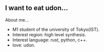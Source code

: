 ## I want to eat udon...  

About me...
* M1 student of the university of Tokyo(IST).
* Interest region: high level synthesis. 
* Interest language: rust, python, c++. 
* love: udon.

<!---
kons-9/kons-9 is a ✨ special ✨ repository because its `README.md` (this file) appears on your GitHub profile.
You can click the Preview link to take a look at your changes.
--->
